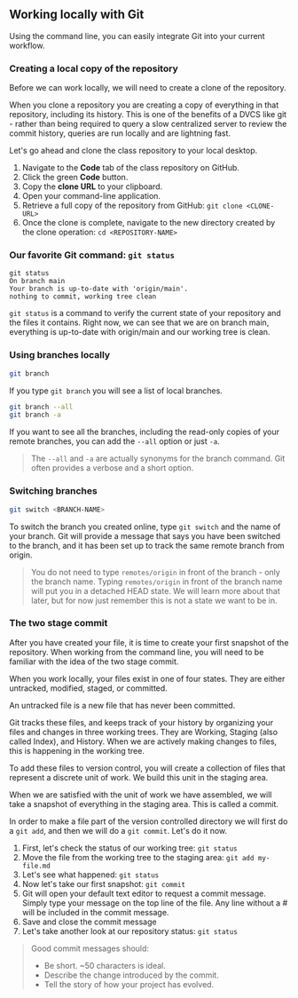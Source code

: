 ## Working locally with Git

Using the command line, you can easily integrate Git into your current workflow.

### Creating a local copy of the repository



Before we can work locally, we will need to create a clone of the repository.

When you clone a repository you are creating a copy of everything in that repository, including its history. This is one of the benefits of a DVCS like git - rather than being required to query a slow centralized server to review the commit history, queries are run locally and are lightning fast.

Let's go ahead and clone the class repository to your local desktop.

1. Navigate to the **Code** tab of the class repository on GitHub.
1. Click the green **Code** button.
1. Copy the **clone URL** to your clipboard.
1. Open your command-line application.
1. Retrieve a full copy of the repository from GitHub: `git clone <CLONE-URL>`
1. Once the clone is complete, navigate to the new directory created by the clone operation: `cd <REPOSITORY-NAME>`

### Our favorite Git command: `git status`

```shell-session
git status
On branch main
Your branch is up-to-date with 'origin/main'.
nothing to commit, working tree clean
```

`git status` is a command to verify the current state of your repository and the files it contains. Right now, we can see that we are on branch main, everything is up-to-date with origin/main and our working tree is clean.

### Using branches locally

```sh
git branch
```

If you type `git branch` you will see a list of local branches.

```sh
git branch --all
git branch -a
```

If you want to see all the branches, including the read-only copies of your remote branches, you can add the `--all` option or just `-a`.

> The `--all` and `-a` are actually synonyms for the branch command. Git often provides a verbose and a short option.

### Switching branches

```sh
git switch <BRANCH-NAME>
```

To switch the branch you created online, type `git switch` and the name of your branch. Git will provide a message that says you have been switched to the branch, and it has been set up to track the same remote branch from origin.

> You do not need to type `remotes/origin` in front of the branch - only the branch name. Typing `remotes/origin` in front of the branch name will put you in a detached HEAD state. We will learn more about that later, but for now just remember this is not a state we want to be in.



### The two stage commit

After you have created your file, it is time to create your first snapshot of the repository. When working from the command line, you will need to be familiar with the idea of the two stage commit.



When you work locally, your files exist in one of four states. They are either untracked, modified, staged, or committed.

An untracked file is a new file that has never been committed.

Git tracks these files, and keeps track of your history by organizing your files and changes in three working trees. They are Working, Staging (also called Index), and History. When we are actively making changes to files, this is happening in the working tree.



To add these files to version control, you will create a collection of files that represent a discrete unit of work. We build this unit in the staging area.



When we are satisfied with the unit of work we have assembled, we will take a snapshot of everything in the staging area. This is called a commit.



In order to make a file part of the version controlled directory we will first do a `git add`, and then we will do a `git commit`. Let's do it now.

1. First, let's check the status of our working tree: `git status`
1. Move the file from the working tree to the staging area: `git add my-file.md`
1. Let's see what happened: `git status`
1. Now let's take our first snapshot: `git commit`
1. Git will open your default text editor to request a commit message. Simply type your message on the top line of the file. Any line without a # will be included in the commit message.
1. Save and close the commit message
1. Let's take another look at our repository status: `git status`

> Good commit messages should:
>
> - Be short. ~50 characters is ideal.
> - Describe the change introduced by the commit.
> - Tell the story of how your project has evolved.
